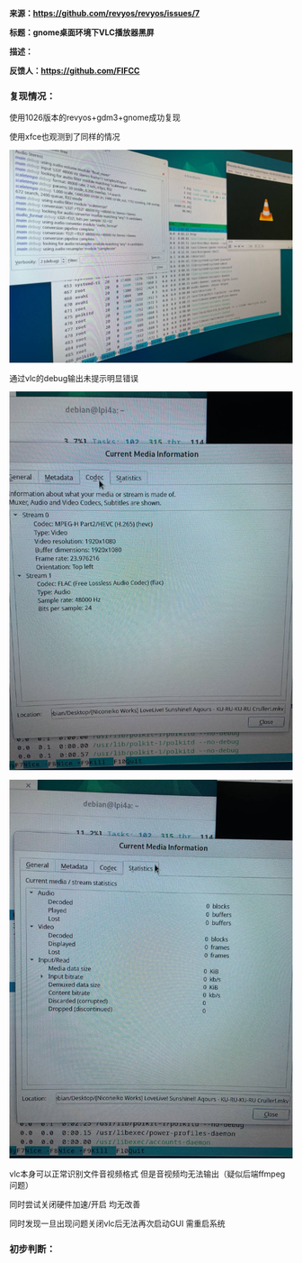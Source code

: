 **来源：https://github.com/revyos/revyos/issues/7**

**标题：gnome桌面环境下VLC播放器黑屏**

**描述：**

**反馈人：https://github.com/FIFCC**





### 复现情况：



使用1026版本的revyos+gdm3+gnome成功复现



使用xfce也观测到了同样的情况



![image-20231205153407573](issues-7.assets/image-20231205153407573.png)





通过vlc的debug输出未提示明显错误



![image-20231205153355355](issues-7.assets/image-20231205153355355.png)



![image-20231205153342634](issues-7.assets/image-20231205153342634.png)

vlc本身可以正常识别文件音视频格式  但是音视频均无法输出（疑似后端ffmpeg问题）



同时尝试关闭硬件加速/开启 均无改善



同时发现一旦出现问题关闭vlc后无法再次启动GUI  需重启系统



### 初步判断：